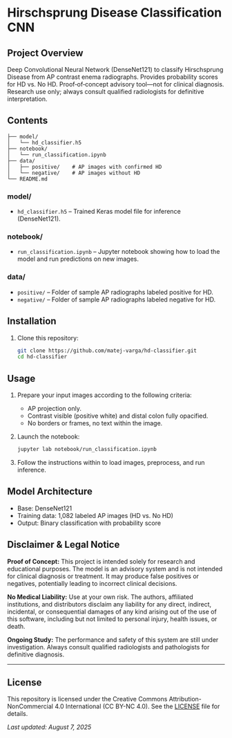 # Hirschsprung Disease Classification CNN

## Project Overview

Deep Convolutional Neural Network (DenseNet121) to classify Hirschsprung Disease from AP contrast enema radiographs. Provides probability scores for HD vs. No HD. Proof‐of‐concept advisory tool—not for clinical diagnosis. Research use only; always consult qualified radiologists for definitive interpretation.

## Contents

```
├── model/
│   └── hd_classifier.h5
├── notebook/
│   └── run_classification.ipynb
├── data/
│   ├── positive/    # AP images with confirmed HD
│   └── negative/    # AP images without HD
└── README.md
```

### model/

* `hd_classifier.h5` – Trained Keras model file for inference (DenseNet121).

### notebook/

* `run_classification.ipynb` – Jupyter notebook showing how to load the model and run predictions on new images.

### data/

* `positive/` – Folder of sample AP radiographs labeled positive for HD.
* `negative/` – Folder of sample AP radiographs labeled negative for HD.

## Installation

1. Clone this repository:

   ```bash
   git clone https://github.com/matej-varga/hd-classifier.git
   cd hd-classifier
   ```

## Usage

1. Prepare your input images according to the following criteria:

   * AP projection only.
   * Contrast visible (positive white) and distal colon fully opacified.
   * No borders or frames, no text within the image.
2. Launch the notebook:

   ```bash
   jupyter lab notebook/run_classification.ipynb
   ```
3. Follow the instructions within to load images, preprocess, and run inference.

## Model Architecture

* Base: DenseNet121
* Training data: 1,082 labeled AP images (HD vs. No HD)
* Output: Binary classification with probability score

## Disclaimer & Legal Notice

**Proof of Concept:** This project is intended solely for research and educational purposes. The model is an advisory system and is not intended for clinical diagnosis or treatment. It may produce false positives or negatives, potentially leading to incorrect clinical decisions.

**No Medical Liability:** Use at your own risk. The authors, affiliated institutions, and distributors disclaim any liability for any direct, indirect, incidental, or consequential damages of any kind arising out of the use of this software, including but not limited to personal injury, health issues, or death.

**Ongoing Study:** The performance and safety of this system are still under investigation. Always consult qualified radiologists and pathologists for definitive diagnosis.

---

## License

This repository is licensed under the Creative Commons Attribution-NonCommercial 4.0 International (CC BY-NC 4.0). See the [LICENSE](LICENSE) file for details.

*Last updated: August 7, 2025*
